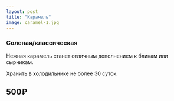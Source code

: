 ```yaml
---
layout: post
title: "Карамель"
image: caramel-1.jpg
---
```


### Соленая/классическая
Нежная карамель станет отличным дополнением к блинам или сырникам.

Хранить в холодильнике не более 30 суток.

## 500₽
